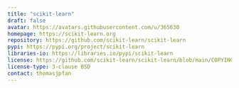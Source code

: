 ```yaml
---
title: "scikit-learn"
draft: false
avatar: https://avatars.githubusercontent.com/u/365630
homepage: https://scikit-learn.org
repository: https://github.com/scikit-learn/scikit-learn
pypi: https://pypi.org/project/scikit-learn
libraries-io: https://libraries.io/pypi/scikit-learn
license: https://github.com/scikit-learn/scikit-learn/blob/main/COPYING
license-type: 3-clause BSD
contact: thomasjpfan
---
```

